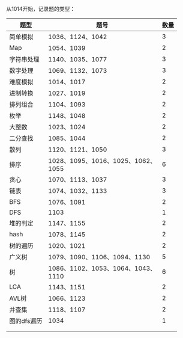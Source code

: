 从1014开始，记录题的类型：

| 题型        | 题号                                     | 数量 |
| ----------- | ---------------------------------------- | ---- |
| 简单模拟    | 1036、1124、1042                         | 3    |
| Map         | 1054、1039                               | 2    |
| 字符串处理  | 1140、1035、1077                         | 3    |
| 数字处理    | 1069、1132、1073                         | 3    |
| 难度模拟    | 1014、1017                               | 2    |
| 进制转换    | 1027、1019                               | 2    |
| 排列组合    | 1104、1093                               | 2    |
| 枚举        | 1148、1048                               | 2    |
| 大整数      | 1023、1024                               | 2    |
| 二分查找    | 1085、1044                               | 2    |
| 散列        | 1120、1121、1050                         | 3    |
| 排序        | 1028、1095、1016、1025、1062、<br />1055 | 6    |
| 贪心        | 1070、1113、1037                         | 3    |
| 链表        | 1074、1032、1133                         | 3    |
| BFS         | 1076、1091                               | 2    |
| DFS         | 1103                                     | 1    |
| 堆的判定    | 1147、1155                               | 2    |
| hash        | 1078、1145                               | 2    |
| 树的遍历    | 1020、1021                               | 2    |
| 广义树      | 1079、1090、1106、1094、1130             | 5    |
| 树          | 1086、1102、1053、1064、1043、<br />1110 | 6    |
| LCA         | 1143、1151                               | 2    |
| AVL树       | 1066、1123                               | 2    |
| 并查集      | 1118、1107                               | 2    |
| 图的dfs遍历 | 1034                                     | 1    |
|             |                                          |      |
|             |                                          |      |

